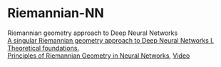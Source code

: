 # Riemannian-NN
Riemannian geometry approach to Deep Neural Networks     
[A singular Riemannian geometry approach to Deep Neural Networks I. Theoretical foundations.](https://arxiv.org/pdf/2201.09656.pdf)     
[Principles of Riemannian Geometry in Neural Networks](https://papers.nips.cc/paper/2017/hash/0ebcc77dc72360d0eb8e9504c78d38bd-Abstract.html), [Video](https://youtu.be/IPrNIjA4AWE)      
